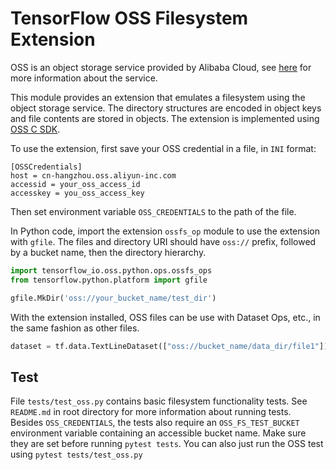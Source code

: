 # TensorFlow OSS Filesystem Extension

OSS is an object storage service provided by Alibaba Cloud, see [here](https://www.alibabacloud.com/product/oss) for more information about the service.

This module provides an extension that emulates a filesystem using the object storage service. The directory structures are encoded in object keys and file contents are stored in objects. The extension is implemented using [OSS C SDK](https://github.com/aliyun/aliyun-oss-c-sdk).

To use the extension, first save your OSS credential in a file,  in `INI` format:

```
[OSSCredentials]
host = cn-hangzhou.oss.aliyun-inc.com
accessid = your_oss_access_id
accesskey = you_oss_access_key
```

Then set environment variable `OSS_CREDENTIALS` to the path of the file.

In Python code, import the extension `ossfs_op` module to use the extension with `gfile`. The files and directory URI should have `oss://` prefix, followed by a bucket name, then the directory hierarchy.

```python
import tensorflow_io.oss.python.ops.ossfs_ops
from tensorflow.python.platform import gfile

gfile.MkDir('oss://your_bucket_name/test_dir')
```

With the extension installed, OSS files can be use with Dataset Ops, etc., in the same fashion as other files.

```python
dataset = tf.data.TextLineDataset(["oss://bucket_name/data_dir/file1"])
```

## Test

File `tests/test_oss.py` contains basic filesystem functionality tests. See `README.md` in root directory for more information about running tests. Besides `OSS_CREDENTIALS`, the tests also require an `OSS_FS_TEST_BUCKET` environment variable containing an accessible bucket name. Make sure they are set before running `pytest tests`. You can also just run the OSS test using `pytest tests/test_oss.py`
